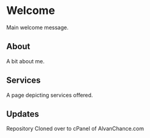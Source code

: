 # Welcome

Main welcome message.

## About

A bit about me.

## Services
A page depicting services offered.

## Updates
Repository Cloned over to cPanel of AlvanChance.com
